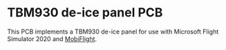 # TBM930 de-ice panel PCB

This PCB implements a TBM930 de-ice panel for use with Microsoft Flight Simulator
2020 and [MobiFlight](http://www.mobiflight.com/).
